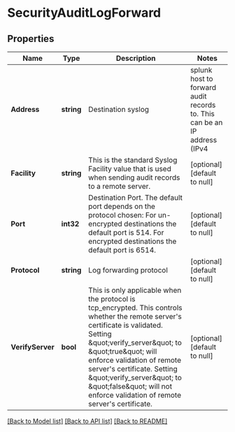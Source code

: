# SecurityAuditLogForward

## Properties
Name | Type | Description | Notes
------------ | ------------- | ------------- | -------------
**Address** | **string** | Destination syslog|splunk host to forward audit records to. This can be an IP address (IPv4|IPv6) or a hostname. | [optional] [default to null]
**Facility** | **string** | This is the standard Syslog Facility value that is used when sending audit records to a remote server. | [optional] [default to null]
**Port** | **int32** | Destination Port. The default port depends on the protocol chosen: For un-encrypted destinations the default port is 514. For encrypted destinations the default port is 6514.  | [optional] [default to null]
**Protocol** | **string** | Log forwarding protocol | [optional] [default to null]
**VerifyServer** | **bool** | This is only applicable when the protocol is tcp_encrypted. This controls whether the remote server&#39;s certificate is validated. Setting \&quot;verify_server\&quot; to \&quot;true\&quot; will enforce validation of remote server&#39;s certificate. Setting \&quot;verify_server\&quot; to \&quot;false\&quot; will not enforce validation of remote server&#39;s certificate. | [optional] [default to null]

[[Back to Model list]](../README.md#documentation-for-models) [[Back to API list]](../README.md#documentation-for-api-endpoints) [[Back to README]](../README.md)


